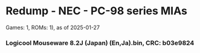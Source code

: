# Redump - NEC - PC-98 series MIAs
Games: 1, ROMs: 1), as of 2025-01-27
### Logicool Mouseware 8.2J (Japan) (En,Ja).bin, CRC: b03e9824
